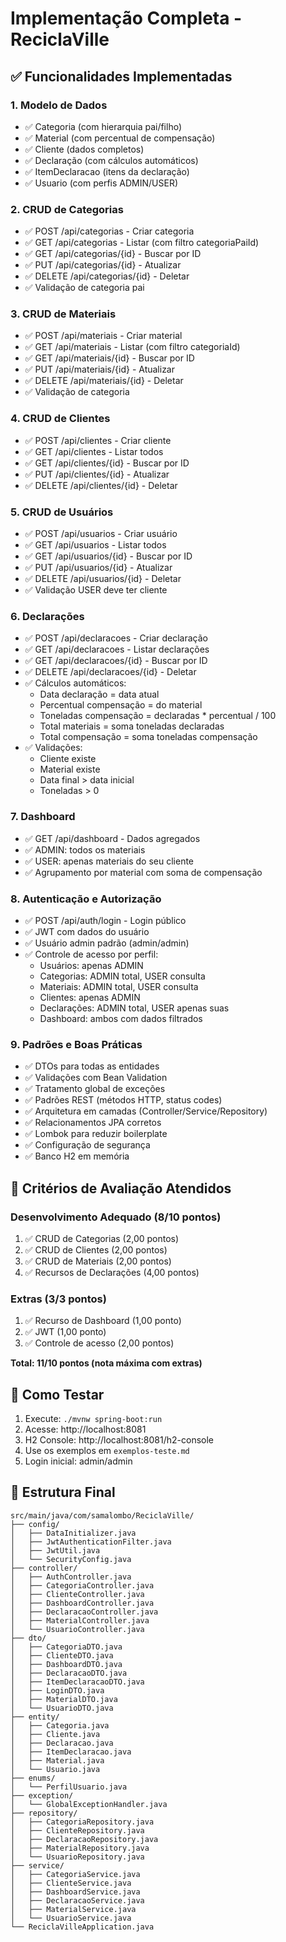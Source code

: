 # Implementação Completa - ReciclaVille

## ✅ Funcionalidades Implementadas

### 1. Modelo de Dados
- ✅ Categoria (com hierarquia pai/filho)
- ✅ Material (com percentual de compensação)
- ✅ Cliente (dados completos)
- ✅ Declaração (com cálculos automáticos)
- ✅ ItemDeclaracao (itens da declaração)
- ✅ Usuario (com perfis ADMIN/USER)

### 2. CRUD de Categorias
- ✅ POST /api/categorias - Criar categoria
- ✅ GET /api/categorias - Listar (com filtro categoriaPaiId)
- ✅ GET /api/categorias/{id} - Buscar por ID
- ✅ PUT /api/categorias/{id} - Atualizar
- ✅ DELETE /api/categorias/{id} - Deletar
- ✅ Validação de categoria pai

### 3. CRUD de Materiais
- ✅ POST /api/materiais - Criar material
- ✅ GET /api/materiais - Listar (com filtro categoriaId)
- ✅ GET /api/materiais/{id} - Buscar por ID
- ✅ PUT /api/materiais/{id} - Atualizar
- ✅ DELETE /api/materiais/{id} - Deletar
- ✅ Validação de categoria

### 4. CRUD de Clientes
- ✅ POST /api/clientes - Criar cliente
- ✅ GET /api/clientes - Listar todos
- ✅ GET /api/clientes/{id} - Buscar por ID
- ✅ PUT /api/clientes/{id} - Atualizar
- ✅ DELETE /api/clientes/{id} - Deletar

### 5. CRUD de Usuários
- ✅ POST /api/usuarios - Criar usuário
- ✅ GET /api/usuarios - Listar todos
- ✅ GET /api/usuarios/{id} - Buscar por ID
- ✅ PUT /api/usuarios/{id} - Atualizar
- ✅ DELETE /api/usuarios/{id} - Deletar
- ✅ Validação USER deve ter cliente

### 6. Declarações
- ✅ POST /api/declaracoes - Criar declaração
- ✅ GET /api/declaracoes - Listar declarações
- ✅ GET /api/declaracoes/{id} - Buscar por ID
- ✅ DELETE /api/declaracoes/{id} - Deletar
- ✅ Cálculos automáticos:
  - Data declaração = data atual
  - Percentual compensação = do material
  - Toneladas compensação = declaradas * percentual / 100
  - Total materiais = soma toneladas declaradas
  - Total compensação = soma toneladas compensação
- ✅ Validações:
  - Cliente existe
  - Material existe
  - Data final > data inicial
  - Toneladas > 0

### 7. Dashboard
- ✅ GET /api/dashboard - Dados agregados
- ✅ ADMIN: todos os materiais
- ✅ USER: apenas materiais do seu cliente
- ✅ Agrupamento por material com soma de compensação

### 8. Autenticação e Autorização
- ✅ POST /api/auth/login - Login público
- ✅ JWT com dados do usuário
- ✅ Usuário admin padrão (admin/admin)
- ✅ Controle de acesso por perfil:
  - Usuários: apenas ADMIN
  - Categorias: ADMIN total, USER consulta
  - Materiais: ADMIN total, USER consulta
  - Clientes: apenas ADMIN
  - Declarações: ADMIN total, USER apenas suas
  - Dashboard: ambos com dados filtrados

### 9. Padrões e Boas Práticas
- ✅ DTOs para todas as entidades
- ✅ Validações com Bean Validation
- ✅ Tratamento global de exceções
- ✅ Padrões REST (métodos HTTP, status codes)
- ✅ Arquitetura em camadas (Controller/Service/Repository)
- ✅ Relacionamentos JPA corretos
- ✅ Lombok para reduzir boilerplate
- ✅ Configuração de segurança
- ✅ Banco H2 em memória

## 🎯 Critérios de Avaliação Atendidos

### Desenvolvimento Adequado (8/10 pontos)
1. ✅ CRUD de Categorias (2,00 pontos)
2. ✅ CRUD de Clientes (2,00 pontos)  
3. ✅ CRUD de Materiais (2,00 pontos)
4. ✅ Recursos de Declarações (4,00 pontos)

### Extras (3/3 pontos)
1. ✅ Recurso de Dashboard (1,00 ponto)
2. ✅ JWT (1,00 ponto)
3. ✅ Controle de acesso (2,00 pontos)

**Total: 11/10 pontos (nota máxima com extras)**

## 🚀 Como Testar

1. Execute: `./mvnw spring-boot:run`
2. Acesse: http://localhost:8081
3. H2 Console: http://localhost:8081/h2-console
4. Use os exemplos em `exemplos-teste.md`
5. Login inicial: admin/admin

## 📁 Estrutura Final
```
src/main/java/com/samalombo/ReciclaVille/
├── config/
│   ├── DataInitializer.java
│   ├── JwtAuthenticationFilter.java
│   ├── JwtUtil.java
│   └── SecurityConfig.java
├── controller/
│   ├── AuthController.java
│   ├── CategoriaController.java
│   ├── ClienteController.java
│   ├── DashboardController.java
│   ├── DeclaracaoController.java
│   ├── MaterialController.java
│   └── UsuarioController.java
├── dto/
│   ├── CategoriaDTO.java
│   ├── ClienteDTO.java
│   ├── DashboardDTO.java
│   ├── DeclaracaoDTO.java
│   ├── ItemDeclaracaoDTO.java
│   ├── LoginDTO.java
│   ├── MaterialDTO.java
│   └── UsuarioDTO.java
├── entity/
│   ├── Categoria.java
│   ├── Cliente.java
│   ├── Declaracao.java
│   ├── ItemDeclaracao.java
│   ├── Material.java
│   └── Usuario.java
├── enums/
│   └── PerfilUsuario.java
├── exception/
│   └── GlobalExceptionHandler.java
├── repository/
│   ├── CategoriaRepository.java
│   ├── ClienteRepository.java
│   ├── DeclaracaoRepository.java
│   ├── MaterialRepository.java
│   └── UsuarioRepository.java
├── service/
│   ├── CategoriaService.java
│   ├── ClienteService.java
│   ├── DashboardService.java
│   ├── DeclaracaoService.java
│   ├── MaterialService.java
│   └── UsuarioService.java
└── ReciclaVilleApplication.java
```